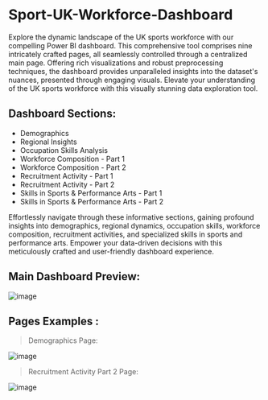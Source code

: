 # Sport-UK-Workforce-Dashboard

Explore the dynamic landscape of the UK sports workforce with our compelling Power BI dashboard. This comprehensive tool comprises nine intricately crafted pages, all seamlessly controlled through a centralized main page. Offering rich visualizations and robust preprocessing techniques, the dashboard provides unparalleled insights into the dataset's nuances, presented through engaging visuals. Elevate your understanding of the UK sports workforce with this visually stunning data exploration tool.

## Dashboard Sections:
- Demographics
- Regional Insights
- Occupation Skills Analysis
- Workforce Composition - Part 1
- Workforce Composition - Part 2
- Recruitment Activity - Part 1
- Recruitment Activity - Part 2
- Skills in Sports & Performance Arts - Part 1
- Skills in Sports & Performance Arts - Part 2

Effortlessly navigate through these informative sections, gaining profound insights into demographics, regional dynamics, occupation skills, workforce composition, recruitment activities, and specialized skills in sports and performance arts. Empower your data-driven decisions with this meticulously crafted and user-friendly dashboard experience.

## Main Dashboard Preview:

![image](https://github.com/zeidzen/Sport-UK-Workforce-Dashboard/assets/36964163/6c0fe121-a243-4972-9a42-15584708a4e7)


## Pages Examples :

> Demographics Page:

![image](https://github.com/zeidzen/Sport-UK-Workforce-Dashboard/assets/36964163/b81a0bc8-d60d-4ceb-9fe0-03eb6f41166f)

> Recruitment Activity Part 2 Page:

![image](https://github.com/zeidzen/Sport-UK-Workforce-Dashboard/assets/36964163/29b7b47d-9ab7-404f-9cd8-606cbeee1919)


